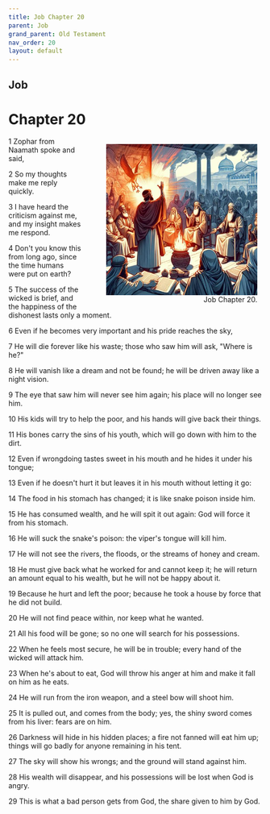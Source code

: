 ```yaml
---
title: Job Chapter 20
parent: Job
grand_parent: Old Testament
nav_order: 20
layout: default
---
```


## Job

# Chapter 20

<figure style="float: right; margin-right: 10px;">
    <img src="/assets/Image/Job/500/20.jpg" alt="Job Chapter 20" style="width: 300px; height: 300px; float: right;padding-left: 10px;"/>
    <figcaption style="clear: both;text-align: right;">Job Chapter 20.</figcaption>
</figure>
1 Zophar from Naamath spoke and said,

2 So my thoughts make me reply quickly.

3 I have heard the criticism against me, and my insight makes me respond.

4 Don't you know this from long ago, since the time humans were put on earth?

5 The success of the wicked is brief, and the happiness of the dishonest lasts only a moment.

6 Even if he becomes very important and his pride reaches the sky,

7 He will die forever like his waste; those who saw him will ask, "Where is he?"

8 He will vanish like a dream and not be found; he will be driven away like a night vision.

9 The eye that saw him will never see him again; his place will no longer see him.

10 His kids will try to help the poor, and his hands will give back their things.

11 His bones carry the sins of his youth, which will go down with him to the dirt.

12 Even if wrongdoing tastes sweet in his mouth and he hides it under his tongue;

13 Even if he doesn't hurt it but leaves it in his mouth without letting it go:

14 The food in his stomach has changed; it is like snake poison inside him.

15 He has consumed wealth, and he will spit it out again: God will force it from his stomach.

16 He will suck the snake's poison: the viper's tongue will kill him.

17 He will not see the rivers, the floods, or the streams of honey and cream.

18 He must give back what he worked for and cannot keep it; he will return an amount equal to his wealth, but he will not be happy about it.

19 Because he hurt and left the poor; because he took a house by force that he did not build.

20 He will not find peace within, nor keep what he wanted.

21 All his food will be gone; so no one will search for his possessions.

22 When he feels most secure, he will be in trouble; every hand of the wicked will attack him.

23 When he's about to eat, God will throw his anger at him and make it fall on him as he eats.

24 He will run from the iron weapon, and a steel bow will shoot him.

25 It is pulled out, and comes from the body; yes, the shiny sword comes from his liver: fears are on him.

26 Darkness will hide in his hidden places; a fire not fanned will eat him up; things will go badly for anyone remaining in his tent.

27 The sky will show his wrongs; and the ground will stand against him.

28 His wealth will disappear, and his possessions will be lost when God is angry.

29 This is what a bad person gets from God, the share given to him by God.



